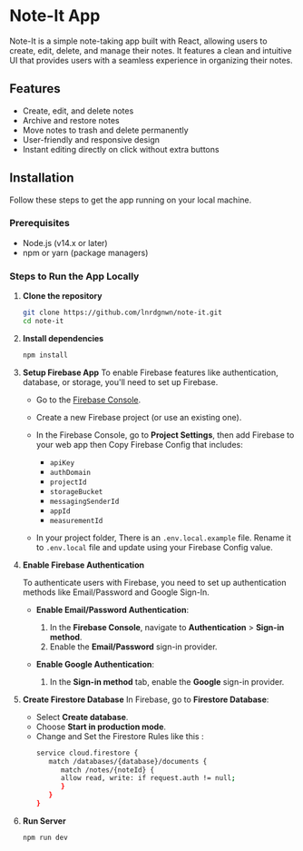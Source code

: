 # Note-It App

Note-It is a simple note-taking app built with React, allowing users to create, edit, delete, and manage their notes. It features a clean and intuitive UI that provides users with a seamless experience in organizing their notes.

## Features

- Create, edit, and delete notes
- Archive and restore notes
- Move notes to trash and delete permanently
- User-friendly and responsive design
- Instant editing directly on click without extra buttons

## Installation

Follow these steps to get the app running on your local machine.

### Prerequisites

- Node.js (v14.x or later)
- npm or yarn (package managers)

### Steps to Run the App Locally

1. **Clone the repository**

   ```bash
   git clone https://github.com/lnrdgnwn/note-it.git
   cd note-it

2. **Install dependencies**
   ```bash
   npm install

3. **Setup Firebase App**
To enable Firebase features like authentication, database, or storage, you'll need to set up Firebase.

   - Go to the [Firebase Console](https://console.firebase.google.com/).
   - Create a new Firebase project (or use an existing one).
   - In the Firebase Console, go to **Project Settings**, then add Firebase to your web app then Copy Firebase Config that includes:
     - `apiKey`
     - `authDomain`
     - `projectId`
     - `storageBucket`
     - `messagingSenderId`
     - `appId`
     - `measurementId`
   
   - In your project folder, There is an `.env.local.example` file. Rename it to  `.env.local` file and update using your Firebase Config value.

4. **Enable Firebase Authentication**
   
   To authenticate users with Firebase, you need to set up authentication methods like Email/Password and Google Sign-In.

   - **Enable Email/Password Authentication**:
     1. In the **Firebase Console**, navigate to **Authentication** > **Sign-in method**.
     2. Enable the **Email/Password** sign-in provider.

   - **Enable Google Authentication**:
     1. In the **Sign-in method** tab, enable the **Google** sign-in provider.

5. **Create Firestore Database**
   In Firebase, go to **Firestore Database**:
   - Select **Create database**.
   - Choose **Start in production mode**.
   - Change and Set the Firestore Rules like this : 
      ```bash
      service cloud.firestore {
         match /databases/{database}/documents {
            match /notes/{noteId} {
            allow read, write: if request.auth != null;
            }
         }
      }
   

6. **Run Server**
   ```bash
   npm run dev
